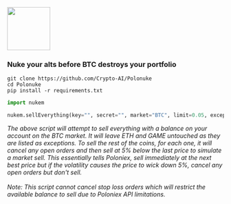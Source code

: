 <img src="https://github.com/Crypto-AI/Polonuke/blob/master/bomb.png" width="100px">

### Nuke your alts before BTC destroys your portfolio</b>

```text
git clone https://github.com/Crypto-AI/Polonuke
cd Polonuke
pip install -r requirements.txt
```

```python
import nukem

nukem.sellEverything(key="", secret="", market="BTC", limit=0.05, exceptions=['ETH', 'GAME']):
```

<i>
The above script will attempt to sell everything with a balance on your account on the BTC market. It will leave ETH and GAME untouched as they are listed as exceptions. To sell the rest of the coins, for each one, it will cancel any open orders and then sell at 5% below the last price to simulate a market sell. This essentially tells Poloniex, sell immediately at the next best price but if the volatility causes the price to wick down 5%, cancel any open orders but don't sell.
<br><br>
Note: This script cannot cancel stop loss orders which will restrict the available balance to sell due to Poloniex API limitations.
</i>

